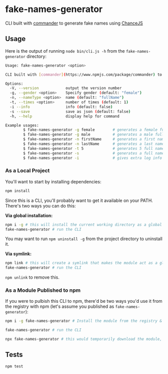 # fake-names-generator

CLI built with [commander](https://www.npmjs.com/package/commander) to generate fake names using [ChanceJS](https://www.npmjs.com/package/chance)

## Usage

Here is the output of running `node bin/cli.js -h` from the `fake-names-generator` directory:

```bash
Usage: fake-names-generator <option>

CLI built with [commander](https://www.npmjs.com/package/commander) to generate fake names using [ChanceJS](https://www.npmjs.com/package/chance)

Options:
  -V, --version            output the version number
  -g, --gender <option>    Specify gender (default: "female")
  -n, --nameType <option>  name (default: "fullName")
  -t, --times <option>     number of times (default: 1)
  -i --info                info (default: false)
  -s --save                save as json (default: false)
  -h, --help               display help for command

Example usages:
        $ fake-names-generator -g female        # generates a female full name
        $ fake-names-generator -g male          # generates a male full name
        $ fake-names-generator -n firstName     # generates a first name with random gender
        $ fake-names-generator -n lastName      # generates a last name with random gender
        $ fake-names-generator -t 5             # generates 5 full names with random gender
        $ fake-names-generator -s               # generates a full name also saves the result as json file
        $ fake-names-generator -i               # gives extra log info during name generation
```

### As a Local Project

You'll want to start by installing dependencies:

```bash
npm install
```

Since this is a CLI, you'll probably want to get it available on your PATH. There's two ways you can do this:

**Via global installation:**

```bash
npm i -g # this will install the current working directory as a global module.
fake-names-generator # run the CLI
```

You may want to run `npm uninstall -g` from the project directory to uninstall it.

**Via symlink:**

```bash
npm link # this will create a symlink that makes the module act as a global module.
fake-names-generator # run the CLI
```

`npm unlink` to remove this.

### As a Module Published to npm

If you were to pulbish this CLI to npm, there'd be two ways you'd use it from the registry with npm (let's assume you published as `fake-names-generator`):

```bash
npm i -g fake-names-generator # Install the module from the registry & make it globally available

fake-names-generator # run the CLI
```

```bash
npx fake-names-generator # this would temporarily download the module, run the first entry in `bin` of package.json and pass along any additional arguments like `--gender`
```

## Tests

```bash
npm test
```
